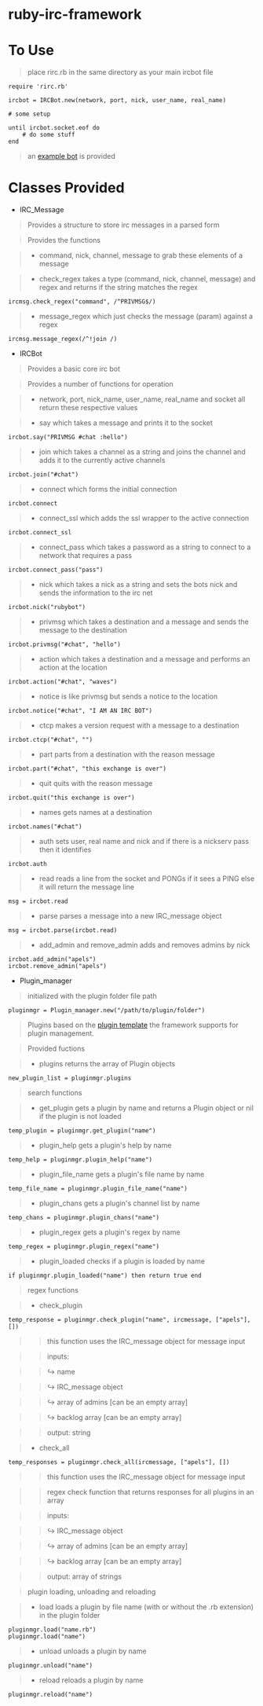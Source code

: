 # **ruby-irc-framework**

# To Use

> place rirc.rb in the same directory as your main ircbot file


	require 'rirc.rb'

	ircbot = IRCBot.new(network, port, nick, user_name, real_name)

	# some setup

	until ircbot.socket.eof do
		# do some stuff
	end

> an [example bot](https://github.com/The-Duchess/ruby-irc-framework/blob/master/examplebot.rb) is provided

# Classes Provided

- IRC_Message

>Provides a structure to store irc messages in a parsed form

>Provides the functions

>- command, nick, channel, message to grab these elements of a message

>- check_regex takes a type (command, nick, channel, message) and regex and returns if the string matches the regex

	ircmsg.check_regex("command", /^PRIVMSG$/)

>- message_regex which just checks the message (param) against a regex

	ircmsg.message_regex(/^!join /)

- IRCBot

>Provides a basic core irc bot

>Provides a number of functions for operation

>- network, port, nick_name, user_name, real_name and socket all return these respective values

>- say which takes a message and prints it to the socket

	ircbot.say("PRIVMSG #chat :hello")

>- join which takes a channel as a string and joins the channel and adds it to the currently active channels

	ircbot.join("#chat")

>- connect which forms the initial connection

	ircbot.connect

>- connect_ssl which adds the ssl wrapper to the active connection

	ircbot.connect_ssl

>- connect_pass which takes a password as a string to connect to a network that requires a pass

	ircbot.connect_pass("pass")

>- nick which takes a nick as a string and sets the bots nick and sends the information to the irc net

	ircbot.nick("rubybot")

>- privmsg which takes a destination and a message and sends the message to the destination

	ircbot.privmsg("#chat", "hello")

>- action which takes a destination and a message and performs an action at the location

	ircbot.action("#chat", "waves")

>- notice is like privmsg but sends a notice to the location

	ircbot.notice("#chat", "I AM AN IRC BOT")

>- ctcp makes a version request with a message to a destination

	ircbot.ctcp("#chat", "")

>- part parts from a destination with the reason message

	ircbot.part("#chat", "this exchange is over")

>- quit quits with the reason message

	ircbot.quit("this exchange is over")

>- names gets names at a destination

	ircbot.names("#chat")

>- auth sets user, real name and nick and if there is a nickserv pass then it identifies

	ircbot.auth

>- read reads a line from the socket and PONGs if it sees a PING else it will return the message line

	msg = ircbot.read

>- parse parses a message into a new IRC_message object

	msg = ircbot.parse(ircbot.read)

>- add_admin and remove_admin adds and removes admins by nick

	ircbot.add_admin("apels")
	ircbot.remove_admin("apels")


- Plugin_manager

> initialized with the plugin folder file path

	pluginmgr = Plugin_manager.new("/path/to/plugin/folder")

> Plugins based on the [plugin template](https://github.com/The-Duchess/ruby-irc-framework/blob/master/exampleplugin.rb) the framework supports for plugin management.

> Provided fuctions

>- plugins returns the array of Plugin objects

	new_plugin_list = pluginmgr.plugins

> search functions

>- get_plugin gets a plugin by name and returns a Plugin object or nil if the plugin is not loaded

	temp_plugin = pluginmgr.get_plugin("name")

>- plugin_help gets a plugin's help by name

	temp_help = pluginmgr.plugin_help("name")

>- plugin_file_name gets a plugin's file name by name

	temp_file_name = pluginmgr.plugin_file_name("name")

>- plugin_chans gets a plugin's channel list by name

	temp_chans = pluginmgr.plugin_chans("name")

>- plugin_regex gets a plugin's regex by name

	temp_regex = pluginmgr.plugin_regex("name")

>- plugin_loaded checks if a plugin is loaded by name

	if pluginmgr.plugin_loaded("name") then return true end

> regex functions

>- check_plugin

	temp_response = pluginmgr.check_plugin("name", ircmessage, ["apels"], [])


>> this function uses the IRC_message object for message input

>> inputs:

>>  ↪ name

>>  ↪ IRC_message object

>>  ↪ array of admins [can be an empty array]

>>  ↪ backlog array [can be an empty array]

>> output: string

>- check_all

	temp_responses = pluginmgr.check_all(ircmessage, ["apels"], [])

>> this function uses the IRC_message object for message input

>> regex check function that returns responses for all plugins in an array

>> inputs:

>>  ↪ IRC_message object

>>  ↪ array of admins [can be an empty array]

>>  ↪ backlog array [can be an empty array]

>> output: array of strings

> plugin loading, unloading and reloading

>- load loads a plugin by file name (with or without the .rb extension) in the plugin folder

	pluginmgr.load("name.rb")
	pluginmgr.load("name")

>- unload unloads a plugin by name

	pluginmgr.unload("name")

>- reload reloads a plugin by name

	pluginmgr.reload("name")
